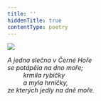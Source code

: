 ```yaml
---
title: ''
hiddenTitle: true
contentType: poetry
---
```


<section>

![](../Images/081.jpg)

_A jedna slečna v Černé Hoře  
se potápěla na dno moře;  
         krmila rybičky  
         a myla hrníčky,  
ze kterých jedly na dně moře._

</section>
